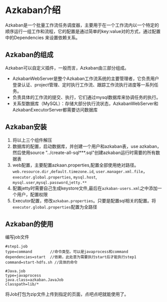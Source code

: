 # Azkaban介绍

Azkaban是一个批量工作流任务调度器，主要用于在一个工作流内以一个特定的顺序运行一组工作和流程，它的配置是通过简单的key:value对的方式，通过配置中的Dependencies 来设置依赖关系。

## Azkaban的组成

Azkaban可以自定义插件，一般而言，Azkaban由三部分组成。
- AzkabanWebServer是整个Azkaban工作流系统的主要管理者，它负责用户登录认证、project管理、定时执行工作流、跟踪工作流执行进度等一系列任务。
- 负责具体的工作流的提交、执行，它们通过mysql数据库来协调任务的执行。
- 关系型数据库（MySQL）：存储大部分执行流状态，AzkabanWebServer和AzkabanExecutorServer都需要访问数据库

## Azkaban安装

1. 将以上三个组件解压
2. 数据库的配置，启动数据库，并创建一个用户和azkaban表，use azkaban，然后使用source "../create-all-sql***.sql"创建azkaban运行时需要的所有数据表
3. web配置，主要配置azkaan.properties,配置全部使用绝对路径。`web.resource.dir` ,`default.timezone.id`, `user.manager.xml.file`，`executor.global.properties`, `mysql.host`, `mysql.user`,`mysql.password`,`jetty.**`
4. 配置jetty时需要自己生成keystore文件,最后在`azkaban-users.xml`之中添加一个用户，配置权限
5. Executor配置，修改`azkaban.properties`。只要是配置sql相关的配置。将`executor.global.properties`配置为全路径

## Azkaban的使用

编写job文件

```job
#step1.job
type=command        //命令类型。可以是javaprocess和command
dependencies=start  //依赖，此处意为需要执行start后才能执行step1
command=start-hdfs.sh //具体的命令
```

```
#Java.job
type=javaprocess
java.class=azkaban.JavaJob
classpath=lib/*
```

将Job打包为zip文件上传到指定的页面，点吧点吧就能使用了。